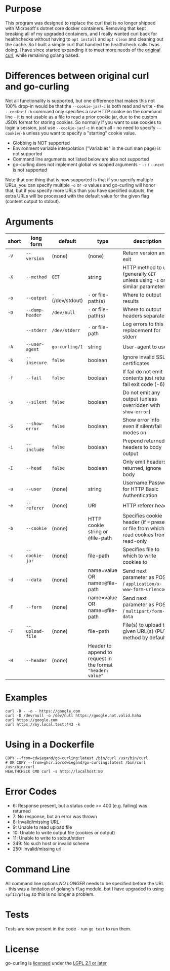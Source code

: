 # Purpose
This program was designed to replace the curl that is no longer shipped with Microsoft's dotnet core docker containers. Removing that kept breaking all of my upgraded containers, and I really wanted curl back for healthchecks without having to `apt install` and `apt clean` and cleaning out the cache. So I built a simple curl that handled the healthcheck calls I was doing. I have since started expanding it to meet more needs of the [original curl](https://curl.se/), while remaining golang based.

# Differences between original curl and go-curling
Not all functionality is supported, but one difference that makes this not 100% drop-in would be that the `--cookie-jar`/`-c` is both read and write - the `--cookie` / `-b` command only specifies a raw HTTP cookie on the command line - it is not usable as a file to read a prior cookie jar, due to the custom JSON format for storing cookies. So normally if you want to use cookies to login a session, just use `--cookie-jar`/`-c` in each all - no need to specify `--cookie`/`-b` unless you want to specify a "starting" cookie value.

- Globbing is NOT supported
- Environment variable interpolation ("Variables" in the curl man page) is not supported
- Command line arguments not listed below are also not supported
- go-curling does not implement global vs scoped arguments - `-:` / `--next` is not supported

Note that one thing that is now supported is that if you specify multiple URLs, you can specify multiple `-o` or `-D` values and go-curling will honor that, but if you specify more URLs than you have specified outputs, the extra URLs will be processed with the default value for the given flag (content output to stdout).

# Arguments
| short | long form | default | type | description |
| -- | -- | -- | -- | -- |
| `-V` | `--version` | (none) | (none) | Return version and exit |
| `-X` | `--method` | `GET` | string | HTTP method to use (generally `GET` unless using `-I` or similar parameters) |
| `-o` | `--output` | `-` (/dev/stdout) | `-` or file-path(s) | Where to output results |
| `-D` | `--dump-header` | `/dev/null` | `-` or file-path(s) | Where to output headers separately |
|  | `--stderr` | `/dev/stderr` | `-` or file-path | Log errors to this replacement for stderr |
| `-A` | `--user-agent` | `go-curling/1` | string | User-agent to use |
| `-k` | `--insecure` | `false` | boolean | Ignore invalid SSL certificates |
| `-f` | `--fail` | `false` | boolean | If fail do not emit contents just return fail exit code (-6) |
| `-s` | `--silent` | `false` | boolean | Do not emit any output (unless overridden with `show-error`) |
| `-S` | `--show-error` | `false` | boolean | Show error info even if silent/fail modes on |
| `-i` | `--include` | `false` | boolean | Prepend returned headers to body output |
| `-I` | `--head` | `false` | boolean | Only emit headers returned, ignore body |
| `-u` | `--user` | (none) | string | Username:Password for HTTP Basic Authentication |
| `-e` | `--referer` | (none) | URI | HTTP referer header |
| `-b` | `--cookie` | (none) | HTTP cookie string or `@`file-path | Specifies cookie header (if `=` present) or file from which to read cookies from, read-only |
| `-c` | `--cookie-jar` | (none) | file-path | Specifies file to which to write cookies to |
| `-d` | `--data` | (none) | name=value OR name=`@`file-path | Send next parameter as POST / `application/x-www-form-urlencoded` |
| `-F` | `--form` | (none) | name=value OR name=`@`file-path |Send next parameter as POST / `multipart/form-data` |
| `-T` | `--upload-file` | (none) | file-path | File(s) to upload to given URL(s) (PUT method by default) |
| `-H` | `--header` | (none) | Header to append to request in the format `"header: value"` | 

# Examples

```
curl -D - -o - https://google.com
curl -D /dev/null -o /dev/null https://google.not.valid.haha
curl https://google.com
curl https://my.local.test:443 -k
```

# Using in a Dockerfile
```
COPY --from=cdwiegand/go-curling:latest /bin/curl /usr/bin/curl
# OR COPY --from=ghcr.io/cdwiegand/go-curling:latest /bin/curl /usr/bin/curl
HEALTHCHECK CMD curl -s http://localhost:80
```

# Error Codes
- 6: Response present, but a status code >= 400 (e.g. failing) was returned
- 7: No response, but an error was thrown
- 8: Invalid/missing URL
- 9: Unable to read upload file
- 10: Unable to write output file (cookies or output)
- 11: Unable to write to stdout/stderr
- 249: No such host or invalid scheme
- 250: Invalid/missing url

# Command Line 
All command line options *NO LONGER* needs to be specified before the URL - this was a limitation of golang's `flag` module, but I have upgraded to using `spf13/pflag` so this is no longer a problem.

# Tests
Tests are now present in the code - run `go test` to run them.

# License
go-curling is [licensed](./LICENSE) under the [LGPL 2.1 or later](./COPYRIGHT)
